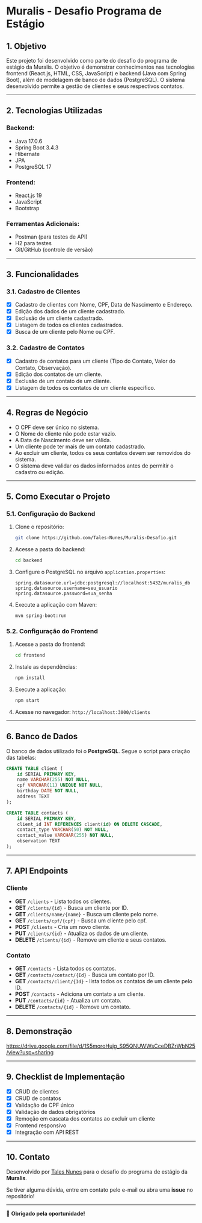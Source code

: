 # Muralis - Desafio Programa de Estágio

## 1. Objetivo
Este projeto foi desenvolvido como parte do desafio do programa de estágio da Muralis. O objetivo é demonstrar conhecimentos nas tecnologias frontend (React.js, HTML, CSS, JavaScript) e backend (Java com Spring Boot), além de modelagem de banco de dados (PostgreSQL). O sistema desenvolvido permite a gestão de clientes e seus respectivos contatos.

---

## 2. Tecnologias Utilizadas

### Backend:
- Java 17.0.6
- Spring Boot 3.4.3
- Hibernate 
- JPA
- PostgreSQL 17

### Frontend:
- React.js 19
- JavaScript
- Bootstrap

### Ferramentas Adicionais:
- Postman (para testes de API)
- H2 para testes
- Git/GitHub (controle de versão)

---

## 3. Funcionalidades

### 3.1. Cadastro de Clientes
- [x] Cadastro de clientes com Nome, CPF, Data de Nascimento e Endereço.
- [x] Edição dos dados de um cliente cadastrado.
- [x] Exclusão de um cliente cadastrado.
- [x] Listagem de todos os clientes cadastrados.
- [x] Busca de um cliente pelo Nome ou CPF.

### 3.2. Cadastro de Contatos
- [x] Cadastro de contatos para um cliente (Tipo do Contato, Valor do Contato, Observação).
- [x] Edição dos contatos de um cliente.
- [x] Exclusão de um contato de um cliente.
- [x] Listagem de todos os contatos de um cliente específico.

---

## 4. Regras de Negócio
- O CPF deve ser único no sistema.
- O Nome do cliente não pode estar vazio.
- A Data de Nascimento deve ser válida.
- Um cliente pode ter mais de um contato cadastrado.
- Ao excluir um cliente, todos os seus contatos devem ser removidos do sistema.
- O sistema deve validar os dados informados antes de permitir o cadastro ou edição.

---

## 5. Como Executar o Projeto

### 5.1. Configuração do Backend
1. Clone o repositório:
   ```bash
   git clone https://github.com/Tales-Nunes/Muralis-Desafio.git
   ```
2. Acesse a pasta do backend:
   ```bash
   cd backend
   ```
3. Configure o PostgreSQL no arquivo `application.properties`:
   ```properties
   spring.datasource.url=jdbc:postgresql://localhost:5432/muralis_db
   spring.datasource.username=seu_usuario
   spring.datasource.password=sua_senha
   ```
4. Execute a aplicação com Maven:
   ```bash
   mvn spring-boot:run
   ```

### 5.2. Configuração do Frontend
1. Acesse a pasta do frontend:
   ```bash
   cd frontend
   ```
2. Instale as dependências:
   ```bash
   npm install
   ```
3. Execute a aplicação:
   ```bash
   npm start
   ```
4. Acesse no navegador: `http://localhost:3000/clients`

---

## 6. Banco de Dados
O banco de dados utilizado foi o **PostgreSQL**. Segue o script para criação das tabelas:

```sql
CREATE TABLE client (
    id SERIAL PRIMARY KEY,
    name VARCHAR(255) NOT NULL,
    cpf VARCHAR(11) UNIQUE NOT NULL,
    birthday DATE NOT NULL,
    address TEXT
);

CREATE TABLE contacts (
    id SERIAL PRIMARY KEY,
    client_id INT REFERENCES client(id) ON DELETE CASCADE,
    contact_type VARCHAR(50) NOT NULL,
    contact_value VARCHAR(255) NOT NULL,
    observation TEXT
);
```

---

## 7. API Endpoints
### Cliente
- **GET** `/clients` - Lista todos os clientes.
- **GET** `/clients/{id}` - Busca um cliente por ID.
- **GET** `/clients/name/{name}` - Busca um cliente pelo nome.
- **GET** `/clients/cpf/{cpf}` - Busca um cliente pelo cpf.
- **POST** `/clients` - Cria um novo cliente.
- **PUT** `/clients/{id}` - Atualiza os dados de um cliente.
- **DELETE** `/clients/{id}` - Remove um cliente e seus contatos.

### Contato
- **GET** `/contacts` - Lista todos os contatos.
- **GET** `/contacts/contact/{Id}` - Busca um contato por ID.
- **GET** `/contacts/client/{Id}` - lista todos os contatos de um cliente pelo ID.
- **POST** `/contacts` - Adiciona um contato a um cliente.
- **PUT** `/contacts/{id}` - Atualiza um contato.
- **DELETE** `/contacts/{id}` - Remove um contato.

---

## 8. Demonstração
https://drive.google.com/file/d/1S5moroHujg_S95QNUWWsCceDBZrWbN25/view?usp=sharing

---

## 9. Checklist de Implementação
- [x] CRUD de clientes
- [x] CRUD de contatos
- [x] Validação de CPF único
- [x] Validação de dados obrigatórios
- [x] Remoção em cascata dos contatos ao excluir um cliente
- [x] Frontend responsivo
- [x] Integração com API REST

---

## 10. Contato
Desenvolvido por [Tales Nunes](https://github.com/Tales-Nunes) para o desafio do programa de estágio da **Muralis**.

Se tiver alguma dúvida, entre em contato pelo e-mail ou abra uma **issue** no repositório!

---

🚀 **Obrigado pela oportunidade!**


